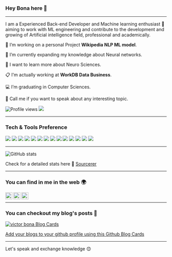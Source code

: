 ### Hey Bona here 👋

---

I am a Experienced Back-end Developer and Machine learning enthusiast 🧠 aiming to work with ML engineering and contribute to the development and growing of Artificial intelligence field, professional and academically. 
 
 🔭 I’m working on a personal Project **Wikipedia NLP ML model**.
 
 🌱 I’m currently expanding my knowledge about Neural networks.
 
 🔬 I want to learn more about Neuro Sciences.
 
 📋 I'm actually working at **WorkDB Data Business**.
 
 💻 I’m graduating in Computer Sciences.
 
 💬 Call me if you want to speak about any interesting topic.


![Profile views](https://gpvc.arturio.dev/vicotrbb)  <img src="https://img.shields.io/github/followers/vicotrbb?label=Follow" style=" float:left, margin-right:10px" />


---


### Tech & Tools Preference

<img src="https://img.shields.io/badge/python-yellow?style=flat&logo=Python" />
<img src="https://img.shields.io/badge/Numpy-critical?style=flat&logo=NumPy" />
<img src="https://img.shields.io/badge/tensorflow-green?style=flat&logo=TensorFlow" />
<img src="https://img.shields.io/badge/Pandas-blue?style=flat&logo=Pandas" />
<img src="https://img.shields.io/badge/Keras-red?style=flat&logo=Keras" />
<img src="https://img.shields.io/badge/javascript-black?style=flat&logo=JavaScript" />
<img src="https://img.shields.io/badge/AdonisJs-purple?style=flat&logo=AdonisJs" />
<img src="https://img.shields.io/badge/-Node.js-3C873A?style=flat&logo=Node.js&logoColor=white" />
<img src="https://img.shields.io/badge/-MongoDB-4DB33D?style=flat&logo=mongodb&logoColor=FFFFFF" />
<img src="https://img.shields.io/badge/-MySQL-F29111?style=flat&logo=mysql&logoColor=FFFFFF" />
<img src="https://img.shields.io/badge/PLSQL-critical?style=flat&logo=Oracle" />
<img src="https://img.shields.io/badge/Java-orange?style=flat&logo=Java&logoColor=black" />
<img src="https://img.shields.io/badge/Spring-9cf?style=flat&logo=Spring" />
<img src="https://img.shields.io/badge/Docker-blueviolet?style=flat&logo=Docker" />

---

![GitHub stats](https://github-readme-stats.vercel.app/api?username=vicotrbb&show_icons=true&hide_border=true)

Check for a detailed stats here 🙋 [Sourcerer](https://sourcerer.io/vicotrbb)

---


### You can find in me in the web 🌍
[<img align="left" alt="vicotrbb | Medium" width="22px" src="https://cdn.jsdelivr.net/npm/simple-icons@v3/icons/medium.svg" />][medium]
[<img align="left" alt="vicotrbb | LinkedIn" width="22px" src="https://cdn.jsdelivr.net/npm/simple-icons@v3/icons/linkedin.svg" />][linkedin]
[<img align="left" alt="vicotrbb | Instagram" width="22px" src="https://cdn.jsdelivr.net/npm/simple-icons@v3/icons/instagram.svg" />][instagram]

<br/>


---
### You can checkout my blog's posts 👀

[![victor bona Blog Cards](https://github-cards-external-blogs.souravdey777.vercel.app/getMediumBlogs?username=@victor.bona&type=vertical)](https://www.instagram.com/victor.bona/)

[Add your blogs to your github profile using this Github Blog Cards](https://github.com/Souravdey777/Github-Cards-External-Blogs)

---

Let's speak and exchange knowledge 😊

[instagram]: https://www.instagram.com/victor.bona/
[linkedin]: https://www.linkedin.com/in/victorbona/
[medium]: https://medium.com/@victor.bona/
